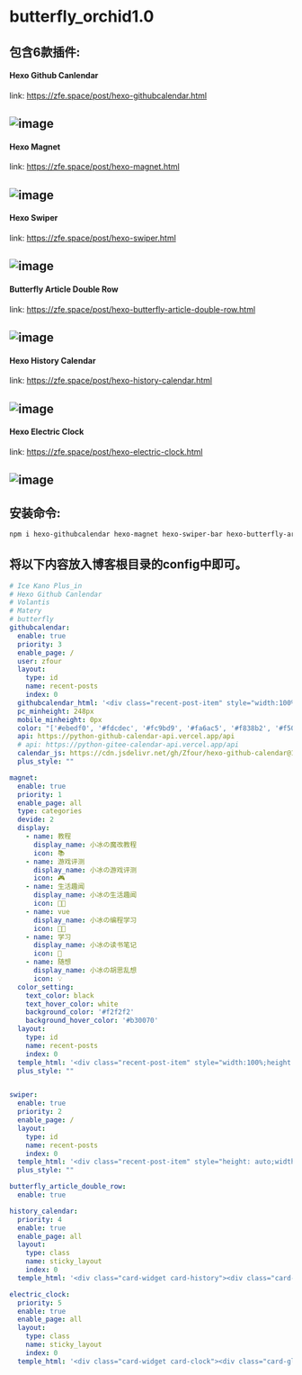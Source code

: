 # butterfly_orchid1.0


## 包含6款插件:

#### Hexo Github Canlendar
link: https://zfe.space/post/hexo-githubcalendar.html

![image](https://user-images.githubusercontent.com/19563906/112476126-8b8b8500-8dac-11eb-960d-f6b7f8c24594.png)
---
#### Hexo Magnet
link: https://zfe.space/post/hexo-magnet.html

![image](https://user-images.githubusercontent.com/19563906/112476197-9e9e5500-8dac-11eb-9929-43b75ee33b6d.png)
---
#### Hexo Swiper
link: https://zfe.space/post/hexo-swiper.html

![image](https://user-images.githubusercontent.com/19563906/112476240-a958ea00-8dac-11eb-9695-0a7f9165d45e.png)
---
#### Butterfly Article Double Row
link: https://zfe.space/post/hexo-butterfly-article-double-row.html

![image](https://user-images.githubusercontent.com/19563906/112476289-b544ac00-8dac-11eb-898a-0cf380bb6d9f.png)
---
#### Hexo History Calendar
link: https://zfe.space/post/hexo-history-calendar.html

![image](https://user-images.githubusercontent.com/19563906/112476360-c68db880-8dac-11eb-89df-8f5034078409.png)
---
#### Hexo Electric Clock
link: https://zfe.space/post/hexo-electric-clock.html

![image](https://user-images.githubusercontent.com/19563906/112476395-cf7e8a00-8dac-11eb-96df-481f3e52fed2.png)
---

## 安装命令:

```powershell
npm i hexo-githubcalendar hexo-magnet hexo-swiper-bar hexo-butterfly-article-double-row hexo-history-calendar hexo-electric-clock --save
```

## 将以下内容放入博客根目录的config中即可。

```yaml
# Ice Kano Plus_in
# Hexo Github Canlendar
# Volantis
# Matery
# butterfly
githubcalendar:
  enable: true
  priority: 3
  enable_page: /
  user: zfour
  layout:
    type: id
    name: recent-posts
    index: 0
  githubcalendar_html: '<div class="recent-post-item" style="width:100%;height:auto;padding:10px;"><div id="github_loading" style="height:100%;display: flex;align-items: center;justify-content: center;"><svg style="height:50px" xmlns="http://www.w3.org/2000/svg" xmlns:xlink="http://www.w3.org/1999/xlink"  viewBox="0 0 50 50" style="enable-background:new 0 0 50 50" xml:space="preserve"><path fill="#d0d0d0" d="M25.251,6.461c-10.318,0-18.683,8.365-18.683,18.683h4.068c0-8.071,6.543-14.615,14.615-14.615V6.461z" transform="rotate(275.098 25 25)"><animateTransform attributeType="xml" attributeName="transform" type="rotate" from="0 25 25" to="360 25 25" dur="0.6s" repeatCount="indefinite"></animateTransform></path></svg></div><div id="github_container"></div></div>'
  pc_minheight: 248px
  mobile_minheight: 0px
  color: "['#ebedf0', '#fdcdec', '#fc9bd9', '#fa6ac5', '#f838b2', '#f5089f', '#c4067e', '#92055e', '#540336', '#48022f', '#30021f']"
  api: https://python-github-calendar-api.vercel.app/api
  # api: https://python-gitee-calendar-api.vercel.app/api
  calendar_js: https://cdn.jsdelivr.net/gh/Zfour/hexo-github-calendar@1.21/hexo_githubcalendar.js
  plus_style: ""

magnet:
  enable: true
  priority: 1
  enable_page: all
  type: categories
  devide: 2
  display:
    - name: 教程
      display_name: 小冰の魔改教程
      icon: 📚
    - name: 游戏评测
      display_name: 小冰の游戏评测
      icon: 🎮
    - name: 生活趣闻
      display_name: 小冰の生活趣闻
      icon: 🐱‍👓
    - name: vue
      display_name: 小冰の编程学习
      icon: 👩‍💻
    - name: 学习
      display_name: 小冰の读书笔记
      icon: 📒
    - name: 随想
      display_name: 小冰の胡思乱想
      icon: 💡
  color_setting:
    text_color: black
    text_hover_color: white
    background_color: '#f2f2f2'
    background_hover_color: '#b30070'
  layout:
    type: id
    name: recent-posts
    index: 0
  temple_html: '<div class="recent-post-item" style="width:100%;height: auto"><div id="catalog_magnet">${temple_html_item}</div></div>'
  plus_style: ""


swiper:
  enable: true
  priority: 2
  enable_page: /
  layout:
    type: id
    name: recent-posts
    index: 0
  temple_html: '<div class="recent-post-item" style="height: auto;width: 100%"><div class="blog-slider swiper-container-fade swiper-container-horizontal" id="swiper_container">${temple_html_item}</div></div>'
  plus_style: ""

butterfly_article_double_row:
  enable: true

history_calendar:
  priority: 4
  enable: true
  enable_page: all
  layout:
    type: class
    name: sticky_layout
    index: 0
  temple_html: '<div class="card-widget card-history"><div class="card-content"><div class="item-headline"><i class="fas fa-clock fa-spin"></i><span>那年今日</span></div><div id="history-baidu" style="height: 100px;overflow: hidden"><div class="history_swiper-container" id="history-container" style="width: 100%;height: 100%"><div class="swiper-wrapper" id="history_container_wrapper" style="height:20px"></div></div></div></div>'

electric_clock:
  priority: 5
  enable: true
  enable_page: all
  layout:
    type: class
    name: sticky_layout
    index: 0
  temple_html: '<div class="card-widget card-clock"><div class="card-glass"><div class="card-background"><div class="card-content"><div id="hexo_electric_clock"><img id="card-clock-loading" src="https://cdn.jsdelivr.net/gh/Zfour/Butterfly-clock/clock/images/weather/loading.gif" style="height: 120px; width: 100%;" data-ll-status="loading" class="entered loading"></div></div></div></div></div>'
```
